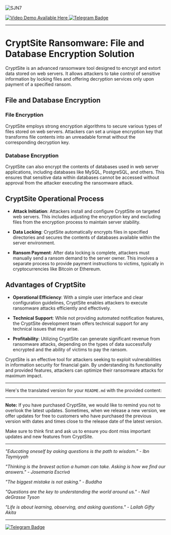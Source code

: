 ![SJN7](https://github.com/hy011121/CryptSite-v-3.0.1/assets/75035965/01117bdb-33a8-4dd0-945c-a77ccb04a5c1)

  <a href="https://vimeo.com/966201850">
    <img src="https://img.shields.io/badge/%20VIDEO%20Demo%20AVAILABLE%20HERE-blue?style=for-the-badge" alt="Video Demo Available Here" />
  </a> 
  <a href="https://t.me/Ox6218">
    <img src="https://img.shields.io/badge/BUY-NOW-blue?style=for-the-badge&logo=telegram" alt="Telegram Badge"/>
  </a>

---

# CryptSite Ransomware: File and Database Encryption Solution

CryptSite is an advanced ransomware tool designed to encrypt and extort data stored on web servers. It allows attackers to take control of sensitive information by locking files and offering decryption services only upon payment of a specified ransom.

## File and Database Encryption

### File Encryption
CryptSite employs strong encryption algorithms to secure various types of files stored on web servers. Attackers can set a unique encryption key that transforms file contents into an unreadable format without the corresponding decryption key.

### Database Encryption
CryptSite can also encrypt the contents of databases used in web server applications, including databases like MySQL, PostgreSQL, and others. This ensures that sensitive data within databases cannot be accessed without approval from the attacker executing the ransomware attack.

## CryptSite Operational Process

- **Attack Initiation**: Attackers install and configure CryptSite on targeted web servers. This includes adjusting the encryption key and excluding files from the encryption process to maintain server stability.

- **Data Locking**: CryptSite automatically encrypts files in specified directories and secures the contents of databases available within the server environment.

- **Ransom Payment**: After data locking is complete, attackers must manually send a ransom demand to the server owner. This involves a separate process to provide payment instructions to victims, typically in cryptocurrencies like Bitcoin or Ethereum.

## Advantages of CryptSite

- **Operational Efficiency**: With a simple user interface and clear configuration guidelines, CryptSite enables attackers to execute ransomware attacks efficiently and effectively.

- **Technical Support**: While not providing automated notification features, the CryptSite development team offers technical support for any technical issues that may arise.

- **Profitability**: Utilizing CryptSite can generate significant revenue from ransomware attacks, depending on the types of data successfully encrypted and the ability of victims to pay the ransom.

CryptSite is an effective tool for attackers seeking to exploit vulnerabilities in information security for financial gain. By understanding its functionality and provided features, attackers can optimize their ransomware attacks for maximum impact.

---

Here's the translated version for your `README.md` with the provided content:

---

**Note:** If you have purchased CryptSite, we would like to remind you not to overlook the latest updates. Sometimes, when we release a new version, we offer updates for free to customers who have purchased the previous version with dates and times close to the release date of the latest version.

Make sure to think first and ask us to ensure you dont miss important updates and new features from CryptSite.

---

*"Educating oneself by asking questions is the path to wisdom." - Ibn Taymiyyah*

*"Thinking is the bravest action a human can take. Asking is how we find our answers." - Josemaría Escrivá*

*"The biggest mistake is not asking." - Buddha*

*"Questions are the key to understanding the world around us." - Neil deGrasse Tyson*

*"Life is about learning, observing, and asking questions." - Lailah Gifty Akita*

---

  <a href="https://t.me/Ox6218">
    <img src="https://img.shields.io/badge/BUY-NOW-blue?style=for-the-badge&logo=telegram" alt="Telegram Badge"/>
  </a>
